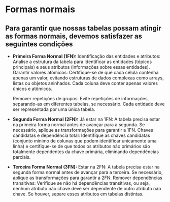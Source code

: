 # Formas normais

## Para garantir que nossas tabelas possam atingir as formas normais, devemos satisfazer as seguintes condições 

* __Primeira Forma Normal (1FN):__
    Identificação das entidades e atributos: Analise a estrutura da tabela para identificar as entidades (tópicos principais) e seus atributos (informações sobre essas entidades). Garantir valores atômicos: Certifique-se de que cada célula contenha apenas um valor, evitando estruturas de dados complexas como arrays, listas ou objetos aninhados. Cada coluna deve conter apenas valores únicos e atômicos.

    Remover repetições de grupos: Evite repetições de informações, separando-as em diferentes tabelas, se necessário. Cada entidade deve ser representada por uma única tabela.

* __Segunda Forma Normal (2FN):__
    Já estar na 1FN: A tabela precisa estar na primeira forma normal antes de avançar para a segunda. Se necessário, aplique as transformações para garantir a 1FN.
    Chaves candidatas e dependência total: Identifique as chaves candidatas (conjunto mínimo de colunas que podem identificar unicamente uma linha) e certifique-se de que todos os atributos não primários são totalmente dependentes da chave primária, eliminando dependências parciais.

* __Terceira Forma Normal (3FN):__
Estar na 2FN: A tabela precisa estar na segunda forma normal antes de avançar para a terceira. Se necessário, aplique as transformações para garantir a 2FN.
Remover dependências transitivas: Verifique se não há dependências transitivas, ou seja, nenhum atributo não chave deve ser dependente de outro atributo não chave. Se houver, separe esses atributos em tabelas distintas.

